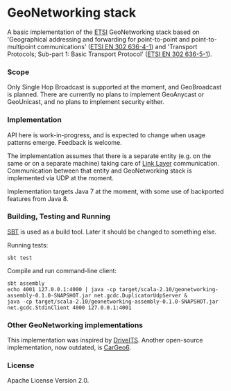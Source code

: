 # GeoNetworking stack

A basic implementation of the [ETSI](http://en.wikipedia.org/wiki/ETSI) GeoNetworking stack based on 'Geographical addressing and forwarding for point-to-point and point-to-multipoint communications' ([ETSI EN 302 636-4-1](http://webapp.etsi.org/wprogram/Report_WorkItem.asp?WKI_ID=38232)) and 'Transport Protocols; Sub-part 1: Basic Transport Protocol' ([ETSI EN 302 636-5-1](http://webapp.etsi.org/workprogram/Report_WorkItem.asp?WKI_ID=38233)).


### Scope

Only Single Hop Broadcast is supported at the moment, and GeoBroadcast is planned. There are currently no plans to implement GeoAnycast or GeoUnicast, and no plans to implement security either.


### Implementation

API here is work-in-progress, and is expected to change when usage patterns emerge. Feedback is welcome.

The implementation assumes that there is a separate entity (e.g. on the same or on a separate machine) taking care of [Link Layer](http://en.wikipedia.org/wiki/Link_layer) communication. Communication between that entity and GeoNetworking stack is implemented via UDP at the moment.

Implementation targets Java 7 at the moment, with some use of backported features from Java 8.


### Building, Testing and Running

[SBT](http://www.scala-sbt.org/) is used as a build tool. Later it should be changed to something else. 

Running tests: 
```
sbt test
```

Compile and run command-line client:
```
sbt assembly
echo 4001 127.0.0.1:4000 | java -cp target/scala-2.10/geonetworking-assembly-0.1.0-SNAPSHOT.jar net.gcdc.DuplicatorUdpServer &
java -cp target/scala-2.10/geonetworking-assembly-0.1.0-SNAPSHOT.jar net.gcdc.StdinClient 4000 127.0.0.1:4001
```

### Other GeoNetworking implementations

This implementation was inspired by [DriveITS](https://github.com/Dimme/driveits). Another open-source implementation, now outdated, is [CarGeo6](http://www.cargeo6.org/).


### License

Apache License Version 2.0.
